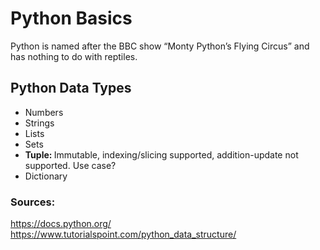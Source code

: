# Python Basics
Python is named after the BBC show “Monty Python’s Flying Circus” and has nothing to do with reptiles.

## Python Data Types
- Numbers
- Strings
- Lists
- Sets
- <b>Tuple: </b>Immutable, indexing/slicing supported, addition-update not supported. Use case?
- Dictionary

### Sources: 
https://docs.python.org/ <br>
https://www.tutorialspoint.com/python_data_structure/
